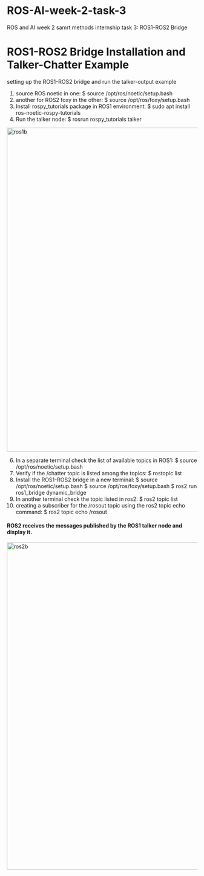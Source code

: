 # ROS-AI-week-2-task-3
ROS and AI week 2 samrt methods internship
task 3: ROS1-ROS2 Bridge

# ROS1-ROS2 Bridge Installation and Talker-Chatter Example
setting up the ROS1-ROS2 bridge and run the talker-output example

1.	source ROS noetic in one: 
$ source /opt/ros/noetic/setup.bash
2. another for ROS2 foxy in the other: 
$ source /opt/ros/foxy/setup.bash
3.	Install rospy_tutorials package in ROS1 environment: 
$ sudo apt install ros-noetic-rospy-tutorials
4.	Run the talker node: 
$ rosrun rospy_tutorials talker
<img width="854" alt="ros1b" src="https://github.com/EngJana/ROS-AI-week-2-task-3/assets/173661625/401dc514-981e-4172-b5ab-d8932d13e882">

6.	In a separate terminal check the list of available topics in ROS1: 
$ source /opt/ros/noetic/setup.bash
7. Verify if the /chatter topic is listed among the topics: 
$ rostopic list
8.	Install the ROS1-ROS2 bridge in a new terminal:
$ source /opt/ros/noetic/setup.bash
$ source /opt/ros/foxy/setup.bash
$ ros2 run ros1_bridge dynamic_bridge  
9.	In another terminal check the topic listed in ros2: 
$ ros2 topic list
10.	creating a subscriber for the /rosout topic using the ros2 topic echo command: 
$ ros2 topic echo /rosout

#### ROS2 receives the messages published by the ROS1 talker node and display it.
<img width="863" alt="ros2b" src="https://github.com/EngJana/ROS-AI-week-2-task-3/assets/173661625/94612a0f-232e-4301-92f3-13ba2004580e">



